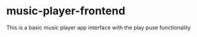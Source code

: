 # music-player-frontend
This is a basic music player app interface with the play puse functionality 
